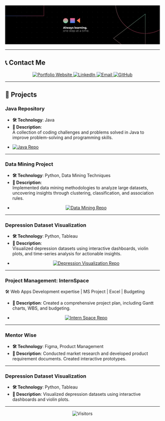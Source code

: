 <p align="center">
  <img src="assets/Banner.png" alt="Hero Image" style="max-width:100%; height:auto;">
</p>

---

## 📞 **Contact Me**

<p align="center">
  <a href="https://rakshitvahi.github.io/portfolio-website/" target="_blank">
    <img src="https://img.shields.io/badge/Portfolio-Visit%20My%20Website-orange?style=for-the-badge&logo=google-chrome" alt="Portfolio Website">
  </a>
  <a href="https://linkedin.com/in/rakshit-vahi" target="_blank">
    <img src="https://img.shields.io/badge/LinkedIn-Connect-blue?style=for-the-badge&logo=linkedin" alt="LinkedIn">
  </a>
  <a href="mailto:vahi.r@northeastern.edu" target="_blank">
    <img src="https://img.shields.io/badge/Email-Say%20Hi!-red?style=for-the-badge&logo=gmail" alt="Email">
  </a>
  <a href="https://github.com/RakshitVahi" target="_blank">
    <img src="https://img.shields.io/badge/GitHub-Visit%20My%20Repos-black?style=for-the-badge&logo=github" alt="GitHub">
  </a>
</p>

---

## 🚀 **Projects**
### **Java Repository**
- **🛠️ Technology**: Java  
- **📖 Description**:  
  A collection of coding challenges and problems solved in Java to improve problem-solving and programming skills.  
- <p>
    <a href="https://github.com/Rakshitvahi/Java" target="_blank">
      <img src="https://img.shields.io/badge/Repository-View%20Project-blue?style=for-the-badge&logo=github" alt="Java Repo">
    </a>
  </p>

---

### **Data Mining Project**
- **🛠️ Technology**: Python, Data Mining Techniques  
- **📖 Description**:  
  Implemented data mining methodologies to analyze large datasets, uncovering insights through clustering, classification, and association rules.  
- <p align="center">
    <a href="https://github.com/RakshitVahi/DataMiningProject" target="_blank">
      <img src="https://img.shields.io/badge/Repository-View%20Code-blue?style=for-the-badge&logo=github" alt="Data Mining Repo">
    </a>
  </p>

---

### **Depression Dataset Visualization**
- **🛠️ Technology**: Python, Tableau  
- **📖 Description**:  
  Visualized depression datasets using interactive dashboards, violin plots, and time-series analysis for actionable insights.  
- <p align="center">
    <a href="https://github.com/RakshitVahi/DepressionVisualization" target="_blank">
      <img src="https://img.shields.io/badge/Repository-View%20Code-blue?style=for-the-badge&logo=github" alt="Depression Visualization Repo">
    </a>
  </p>

---

### **Project Management: InternSpace**
🛠️ Web Apps Development expertise | MS Project | Excel | Budgeting   
- **📖 Description**: Created a comprehensive project plan, including Gantt charts, WBS, and budgeting.  
- <p align="center">
    <a href="https://github.com/Rakshitvahi/ProjectManagement-InternSpace" target="_blank">
      <img src="https://img.shields.io/badge/Repository-View%20Code-blue?style=for-the-badge&logo=github" alt="Intern Space Repo">
    </a>
  </p>
---

### **Mentor Wise**
- **🛠️ Technology**: Figma, Product Management  
- **📖 Description**: Conducted market research and developed product requirement documents. Created interactive prototypes.  
<!-- - **🔗 [Repository Link](https://github.com/RakshitVahi/MentorWise)**  -->

---

### **Depression Dataset Visualization**
- **🛠️ Technology**: Python, Tableau  
- **📖 Description**: Visualized depression datasets using interactive dashboards and violin plots.  
<!-- - **🔗 [Repository Link](https://github.com/RakshitVahi/DepressionVisualization)**  -->

---

<p align="center">
  <img src="https://visitor-badge.laobi.icu/badge?page_id=RakshitVahi" alt="Visitors">
</p>
